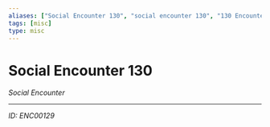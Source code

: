 ```yaml
---
aliases: ["Social Encounter 130", "social encounter 130", "130 Encounter Social"]
tags: [misc]
type: misc
---
```


# Social Encounter 130

*Social Encounter*

---
*ID: ENC00129*